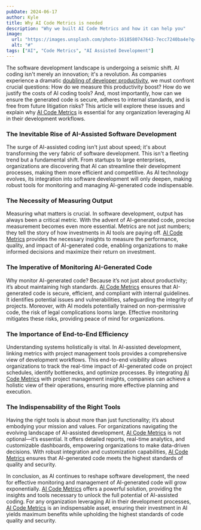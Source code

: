 ```yaml
---
pubDate: 2024-06-17
author: Kyle
title: Why AI Code Metrics is needed
description: "Why we built AI Code Metrics and how it can help you"
image:
  url: "https://images.unsplash.com/photo-1618580747643-7ecc7240ba4e?q=80&w=2787&auto=format&fit=crop&ixlib=rb-4.0.3&ixid=M3wxMjA3fDB8MHxwaG90by1wYWdlfHx8fGVufDB8fHx8fA%3D%3D"
  alt: "#"
tags: ["AI", "Code Metrics", "AI Assisted Development"]
---
```


The software development landscape is undergoing a seismic shift. AI coding isn't merely an innovation; it's a revolution. As companies experience a dramatic [doubling of developer productivity](https://research.google/blog/ai-in-software-engineering-at-google-progress-and-the-path-ahead/), we must confront crucial questions: How do we measure this productivity boost? How do we justify the costs of AI coding tools? And, most importantly, how can we ensure the generated code is secure, adheres to internal standards, and is free from future litigation risks? This article will explore these issues and explain why [AI Code Metrics](https://aicodemetrics.com) is essential for any organization leveraging AI in their development workflows.

### The Inevitable Rise of AI-Assisted Software Development

The surge of AI-assisted coding isn't just about speed; it's about transforming the very fabric of software development. This isn't a fleeting trend but a fundamental shift. From startups to large enterprises, organizations are discovering that AI can streamline their development processes, making them more efficient and competitive. As AI technology evolves, its integration into software development will only deepen, making robust tools for monitoring and managing AI-generated code indispensable.

### The Necessity of Measuring Output

Measuring what matters is crucial. In software development, output has always been a critical metric. With the advent of AI-generated code, precise measurement becomes even more essential. Metrics are not just numbers; they tell the story of how investments in AI tools are paying off. [AI Code Metrics](https://aicodemetrics.com) provides the necessary insights to measure the performance, quality, and impact of AI-generated code, enabling organizations to make informed decisions and maximize their return on investment.

### The Imperative of Monitoring AI-Generated Code

Why monitor AI-generated code? Because it’s not just about productivity; it’s about maintaining high standards. [AI Code Metrics](https://aicodemetrics.com) ensures that AI-generated code is secure, efficient, and compliant with internal guidelines. It identifies potential issues and vulnerabilities, safeguarding the integrity of projects. Moreover, with AI models potentially trained on non-permissive code, the risk of legal complications looms large. Effective monitoring mitigates these risks, providing peace of mind for organizations.

### The Importance of End-to-End Efficiency

Understanding systems holistically is vital. In AI-assisted development, linking metrics with project management tools provides a comprehensive view of development workflows. This end-to-end visibility allows organizations to track the real-time impact of AI-generated code on project schedules, identify bottlenecks, and optimize processes. By integrating [AI Code Metrics](https://aicodemetrics.com) with project management insights, companies can achieve a holistic view of their operations, ensuring more effective planning and execution.

### The Indispensability of the Right Tools

Having the right tools is about more than just functionality; it’s about embodying your mission and values. For organizations navigating the evolving landscape of AI-assisted development, [AI Code Metrics](https://aicodemetrics.com) is not optional—it’s essential. It offers detailed reports, real-time analytics, and customizable dashboards, empowering organizations to make data-driven decisions. With robust integration and customization capabilities, [AI Code Metrics](https://aicodemetrics.com) ensures that AI-generated code meets the highest standards of quality and security.

In conclusion, as AI continues to reshape software development, the need for effective monitoring and management of AI-generated code will grow exponentially. [AI Code Metrics](https://aicodemetrics.com) offers a powerful solution, providing the insights and tools necessary to unlock the full potential of AI-assisted coding. For any organization leveraging AI in their development processes, [AI Code Metrics](https://aicodemetrics.com) is an indispensable asset, ensuring their investment in AI yields maximum benefits while upholding the highest standards of code quality and security.